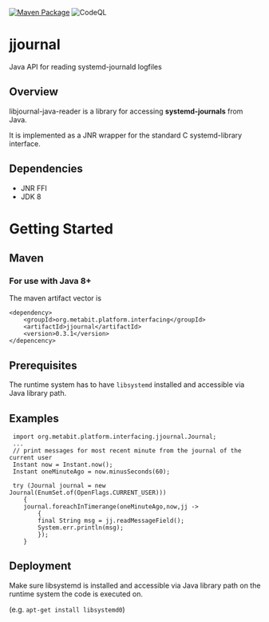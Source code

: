 [![Maven Package](https://github.com/meta-bit/jjournal/actions/workflows/maven-publish.yml/badge.svg)](https://github.com/meta-bit/jjournal/actions/workflows/maven-publish.yml)
![CodeQL](https://github.com/meta-bit/jjournal/workflows/CodeQL/badge.svg?branch=main)

# jjournal
Java API for reading systemd-journald logfiles

## Overview

libjournal-java-reader is a library for accessing **systemd-journals** from Java.

It is implemented as a JNR wrapper for the standard C systemd-library interface.

## Dependencies
* JNR FFI
* JDK 8
# Getting Started
## Maven
### For use with Java 8+
The maven artifact vector is
```
<dependency>
	<groupId>org.metabit.platform.interfacing</groupId>
	<artifactId>jjournal</artifactId>
	<version>0.3.1</version>
</depencency>
```

## Prerequisites

The runtime system has to have `libsystemd` installed and accessible via Java library path.

## Examples
```
 import org.metabit.platform.interfacing.jjournal.Journal;
 ...
 // print messages for most recent minute from the journal of the current user
 Instant now = Instant.now();
 Instant oneMinuteAgo = now.minusSeconds(60);
 
 try (Journal journal = new Journal(EnumSet.of(OpenFlags.CURRENT_USER)))
    {
    journal.foreachInTimerange(oneMinuteAgo,now,jj ->
        {
        final String msg = jj.readMessageField();
        System.err.println(msg);
        });
    }
```

## Deployment

Make sure libsystemd is installed and accessible via Java library path on the runtime system the code is executed on.

(e.g. `apt-get install libsystemd0`)

